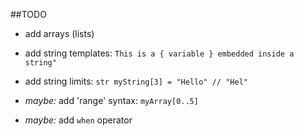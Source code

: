 ##TODO

- add arrays (lists)
- add string templates: `This is a { variable } embedded inside a string"`
- add string limits: `str myString[3] = "Hello" // "Hel"`

- *maybe:* add 'range' syntax: `myArray[0..5]`
- *maybe:* add `when` operator